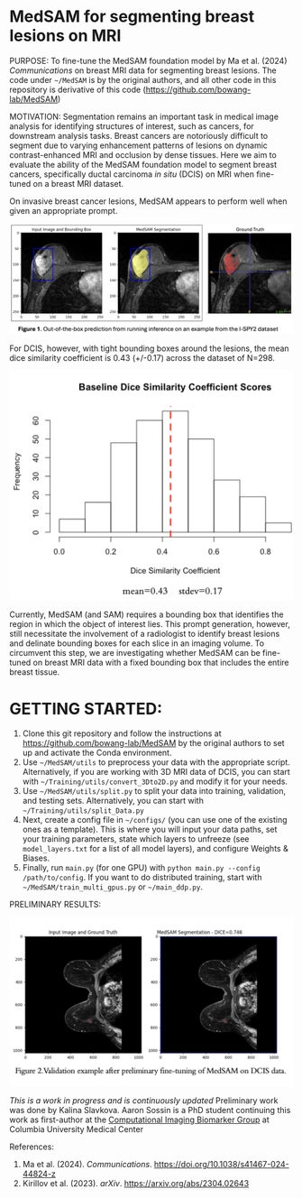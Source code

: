 # MedSAM for segmenting breast lesions on MRI

PURPOSE: To fine-tune the MedSAM foundation model by Ma et al. (2024) *Communications* on breast MRI data for segmenting breast lesions. The code under `~/MedSAM` is by the original authors, and all other code in this repository is derivative of this code (https://github.com/bowang-lab/MedSAM)

MOTIVATION: Segmentation remains an important task in medical image analysis for identifying structures of interest, such as cancers, for downstream analysis tasks. Breast cancers are notoriously difficult to segment due to varying enhancement patterns of lesions on dynamic contrast-enhanced MRI and occlusion by dense tissues. Here we aim to evaluate the ability of the MedSAM foundation model to segment breast cancers, specifically ductal carcinoma *in situ* (DCIS) on MRI when fine-tuned on a breast MRI dataset. 

On invasive breast cancer lesions, MedSAM appears to perform well when given an appropriate prompt.

<img src="assets/Figure1.png" width="800">

For DCIS, however, with tight bounding boxes around the lesions, the mean dice similarity coefficient is 0.43 (+/-0.17) across the dataset of N=298.

<img src="assets/Figure2.png" width="800">

Currently, MedSAM (and SAM) requires a bounding box that identifies the region in which the object of interest lies. This prompt generation, however, still necessitate the involvement of a radiologist to identify breast lesions and delinate bounding boxes for each slice in an imaging volume. To circumvent this step, we are investigating whether MedSAM can be fine-tuned on breast MRI data with a fixed bounding box that includes the entire breast tissue. 

# GETTING STARTED:
1. Clone this git repository and follow the instructions at https://github.com/bowang-lab/MedSAM by the original authors to set up and activate the Conda environment. 
2. Use `~/MedSAM/utils` to preprocess your data with the appropriate script. Alternatively, if you are working with 3D MRI data of DCIS, you can start with `~/Training/utils/convert_3Dto2D.py` and modify it for your needs. 
3. Use `~/MedSAM/utils/split.py` to split your data into training, validation, and testing sets. Alternatively, you can start with `~/Training/utils/split_Data.py`
4. Next, create a config file in `~/configs/` (you can use one of the existing ones as a template). This is where you will input your data paths, set your training parameters, state which layers to unfreeze (see `model_layers.txt` for a list of all model layers),  and configure Weights & Biases. 
5. Finally, run `main.py` (for one GPU) with `python main.py --config /path/to/config`. If you want to do distributed training, start with `~/MedSAM/train_multi_gpus.py` or `~/main_ddp.py`.

PRELIMINARY RESULTS:

<img src="assets/Figure3.png" width="800">


*This is a work in progress and is continuously updated*
Preliminary work was done by Kalina Slavkova. Aaron Sossin is a PhD student continuing this work as first-author at the [Computational Imaging Biomarker Group](https://www.columbiaradiology.org/research/research-labs/computational-biomarker-imaging-group-cbig/people) at Columbia University Medical Center

References:
1. Ma et al. (2024). *Communications*. https://doi.org/10.1038/s41467-024-44824-z
2. Kirillov et al. (2023). *arXiv*. https://arxiv.org/abs/2304.02643
